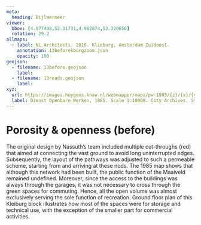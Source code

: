 ```yaml
---
meta:
  heading: Bijlmermeer
viewer:
  bbox: [4.977498,52.31731,4.982874,52.320656]
  rotation: 29.2
allmaps:
  - label: NL Architects. 2016. Klieburg, Amsterdam Zuidoost.
    annotation: 13beforekburgzoom.json
    opacity: 100
geojson:
  - filename: 13before.geojson
    label:
  - filename: 13roads.geojson
    label:
xyz:
  url: https://images.huygens.knaw.nl/webmapper/maps/pw-1985/{z}/{x}/{y}.png
  label: Dienst Openbare Werken, 1985. Scale 1:10000. City Archives. Stadsarchief Amsterdam.
---
```

# Porosity & openness (before)
The original design by Nassuth’s team included multiple cut-throughs (red) that aimed at connecting the vast ground to avoid long uninterrupted edges. Subsequently, the layout of the pathways was adjusted to such a permeable scheme, starting from and arriving at these nods.
The 1985 map shows that although this network had been built, the public function of the Maaiveld remained undefined. Moreover, since the access to the buildings was always through the garages, it was not necessary to cross through the green spaces for commuting. Hence, all the open volume was almost exclusively serving the sole function of recreation.
Ground floor plan of this Kleiburg block illustrates how most of the spaces were for storage and technical use, with the exception of the smaller part for commercial activities.

